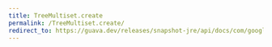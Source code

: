 ```yaml
---
title: TreeMultiset.create
permalink: /TreeMultiset.create/
redirect_to: https://guava.dev/releases/snapshot-jre/api/docs/com/google/common/collect/TreeMultiset.html#create--
---
```

